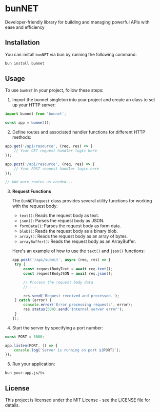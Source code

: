 # bunNET

Developer-friendly library for building and managing powerful APIs with ease and efficiency

## Installation

You can install `bunNET` via bun by running the following command:

```bash
bun install bunnet
```

## Usage

To use `bunNET` in your project, follow these steps:

1. Import the bunnet singleton into your project and create an class to set up your HTTP server:

```js
import bunnet from 'bunnet';

const app = bunnet();
```

2. Define routes and associated handler functions for different HTTP methods:

```js
app.get('/api/resource', (req, res) => {
	// Your GET request handler logic here
});

app.post('/api/resource', (req, res) => {
	// Your POST request handler logic here
});

// Add more routes as needed...
```

3. **Request Functions**

   The `BunNETRequest` class provides several utility functions for working with the request body:

   - `text()`: Reads the request body as text.
   - `json()`: Parses the request body as JSON.
   - `formData()`: Parses the request body as form data.
   - `blob()`: Reads the request body as a binary blob.
   - `array()`: Reads the request body as an array of bytes.
   - `arrayBuffer()`: Reads the request body as an ArrayBuffer.

   Here's an example of how to use the `text()` and `json()` functions:

   ```js
   app.post('/api/submit', async (req, res) => {
   	try {
   		const requestBodyText = await req.text();
   		const requestBodyJSON = await req.json();

   		// Process the request body data
   		// ...

   		res.send('Request received and processed.');
   	} catch (error) {
   		console.error('Error processing request:', error);
   		res.status(500).send('Internal server error');
   	}
   });
   ```

4. Start the server by specifying a port number:

```js
const PORT = 3000;

app.listen(PORT, () => {
	console.log(`Server is running on port ${PORT}`);
});
```

5. Run your application:

```bash
bun your-app.js/ts
```

## License

This project is licensed under the MIT License - see the [LICENSE](LICENSE) file for details.
